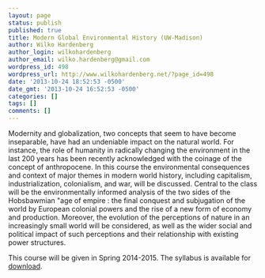 ```yaml
---
layout: page
status: publish
published: true
title: Modern Global Environmental History (UW-Madison)
author: Wilko Hardenberg
author_login: wilkohardenberg
author_email: wilko.hardenberg@gmail.com
wordpress_id: 498
wordpress_url: http://www.wilkohardenberg.net/?page_id=498
date: '2013-10-24 18:52:53 -0500'
date_gmt: '2013-10-24 16:52:53 -0500'
categories: []
tags: []
comments: []
---
```

<p>Modernity and globalization, two concepts that seem to have become inseparable, have had an undeniable impact on the natural world. For instance, the role of humanity in radically changing the environment in the last 200 years has been recently acknowledged with the coinage of the concept of anthropocene.
In this course the environmental consequences and context of major themes in modern world history, including capitalism, industrialization, colonialism, and war, will be discussed. Central to the class will be the environmentally informed analysis of the two sides of the Hobsbawmian "age of empire : the final conquest and subjugation of the world by European colonial powers and the rise of a new form of economy and production. Moreover, the evolution of the perceptions of nature in an increasingly small world will be considered, as well as the wider social and political impact of such perceptions and their relationship with existing power structures.</p>

This course will be given in Spring 2014-2015. The syllabus is available for <a href="http://www.wilkohardenberg.net/content/Hardenberg_ModGlobalEH_Hist228.pdf">download</a>.
